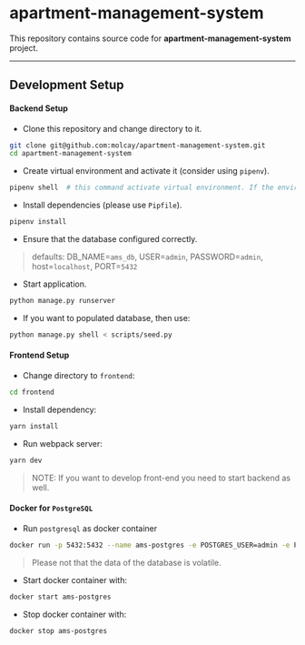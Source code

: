 # apartment-management-system

This repository contains source code for **apartment-management-system** project.

---

## Development Setup

#### Backend Setup

* Clone this repository and change directory to it.
```bash
git clone git@github.com:molcay/apartment-management-system.git
cd apartment-management-system
```

* Create virtual environment and activate it (consider using `pipenv`).
```bash
pipenv shell  # this command activate virtual environment. If the environment did not exist, first it creates and activate.
```

* Install dependencies (please use `Pipfile`).
```bash
pipenv install
```

* Ensure that the database configured correctly.
> defaults: DB_NAME=`ams_db`, USER=`admin`, PASSWORD=`admin`, host=`localhost`, PORT=`5432` 

* Start application.
```bash
python manage.py runserver
```

* If you want to populated database, then use:
```bash
python manage.py shell < scripts/seed.py
```

#### Frontend Setup

* Change directory to `frontend`:
```bash
cd frontend
```

* Install dependency:
```bash
yarn install
```

* Run webpack server:
```bash
yarn dev
```

> NOTE: If you want to develop front-end you need to start backend as well.

#### Docker for `PostgreSQL`
* Run `postgresql` as docker container 
```bash
docker run -p 5432:5432 --name ams-postgres -e POSTGRES_USER=admin -e POSTGRES_PASSWORD=admin -d postgres
```
> Please not that the data of the database is volatile.

* Start docker container with:
```bash
docker start ams-postgres
```

* Stop docker container with:
```bash
docker stop ams-postgres
```
